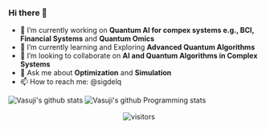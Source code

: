 ### Hi there 👋

- 🔭 I’m currently working on **Quantum AI for compex systems e.g., BCI, Financial Systems** and **Quantum Omics**
- 🌱 I’m currently learning and Exploring **Advanced Quantum Algorithms**
- 👯 I’m looking to collaborate on **AI and Quantum Algorithms in Complex Systems**
- 💬 Ask me about **Optimization** and **Simulation**
- 📫 How to reach me: @sigdelq


<!-- https://github.com/anuraghazra/github-readme-stats -->

![Vasuji's github stats](https://github-readme-stats.vercel.app/api?username=vasuji&show_icons=true&hide_border=true)
![Vasuji's github Programming stats](https://github-readme-stats.vercel.app/api/top-langs/?username=vasuji&show_icons=true&hide_border=true")
<br />
<p align="center">
    <img align="center" alt="visitors" src="https://visitor-badge.laobi.icu/badge?page_id=vasuji.vasuji" />
</p>
<!--![visitors](https://visitor-badge.laobi.icu/badge?page_id=page.id) -->
<!--! https://visitor-badge.laobi.icu/#docs -->
